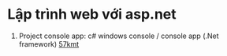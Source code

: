 # Lập trình web với asp.net

1. Project console app: c# windows console / console app (.Net framework) [57kmt](57kmt)